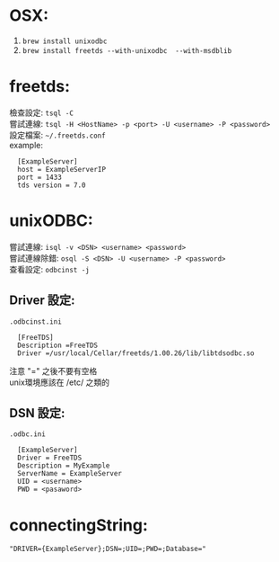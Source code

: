 # OSX:
1.  `brew install unixodbc`
2.  `brew install freetds --with-unixodbc  --with-msdblib`

# freetds:

檢查設定:  `tsql -C`   
嘗試連線:  `tsql -H <HostName> -p <port> -U <username> -P <password>`  
設定檔案:  `~/.freetds.conf`  
example:  
```
  [ExampleServer]
  host = ExampleServerIP
  port = 1433
  tds version = 7.0
```  
# unixODBC:
嘗試連線:  `isql -v <DSN> <username> <password> `  
嘗試連線除錯: `osql -S <DSN> -U <username> -P <password>`    
查看設定:  `odbcinst -j`

## Driver 設定:
`.odbcinst.ini `  
```
  [FreeTDS]  
  Description =FreeTDS  
  Driver =/usr/local/Cellar/freetds/1.00.26/lib/libtdsodbc.so  
```
注意 "=" 之後不要有空格  
unix環境應該在 /etc/ 之類的

## DSN 設定:
`.odbc.ini`  
```
  [ExampleServer]  
  Driver = FreeTDS  
  Description = MyExample  
  ServerName = ExampleServer  
  UID = <username>  
  PWD = <pasaword>
```
# connectingString:
  `"DRIVER={ExampleServer};DSN=;UID=;PWD=;Database="`
